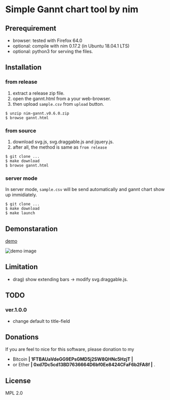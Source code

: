 Simple Gannt chart tool by nim
====================================

Prerequirement
---------------------
- browser: tested with Firefox 64.0
- optional: compile with nim 0.17.2 (in Ubuntu 18.04.1 LTS)
- optional: python3 for serving the files.


Installation
---------------------
### from release
1. extract a release zip file.
2. open the gannt.html from a your web-browser.
3. then upload `sample.csv` from `upload` button.

```shell
$ unzip nim-gannt.v0.6.0.zip
$ browse gannt.html
```

### from source
1. download svg.js, svg.draggable.js and jquery.js.
2. after all, the method is same as `from release`

```shell
$ git clone ...
$ make download
$ browse gannt.html
```

### server mode
In server mode, `sample.csv` will be send automatically
and gannt chart show up immidiately.

```shell
$ git clone ...
$ make download
$ make launch
```


Demonstaration
---------------------
[demo](http://kuri65536.github.com/nim-gannt/live.html?file=sample.csv)

![demo image](https://user-images.githubusercontent.com/11357613/51353406-e7cf2c00-1af3-11e9-9b85-82aabc9e4f0a.png)


Limitation
---------------------
- drag) show extending bars -> modify svg.draggable.js.


TODO
---------------------
### ver.1.0.0
- change default to title-field


Donations
---------------------
If you are feel to nice for this software, please donation to my

-   Bitcoin **| 1FTBAUaVdeGG9EPsGMD5j2SW8QHNc5HzjT |**
-   or Ether **| 0xd7Dc5cd13BD7636664D6bf0Ee8424CFaF6b2FA8f |** .


License
---------------------
MPL 2.0

<!-- vi: ft=markdown
  -->

